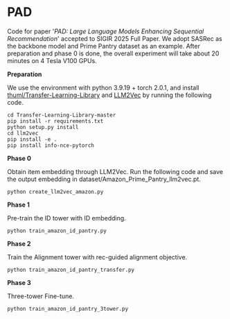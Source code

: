 # PAD
Code for paper '*PAD: Large Language Models Enhancing Sequential Recommendation*' accepted to SIGIR 2025 Full Paper. We adopt SASRec as the backbone model and Prime Pantry dataset as an example. After preparation and phase 0 is done, the overall experiment will take about 20 minutes on 4 Tesla V100 GPUs.

**Preparation**

We use the environment with python 3.9.19 + torch 2.0.1, and install [thuml/Transfer-Learning-Library](https://github.com/thuml/Transfer-Learning-Library) and [LLM2Vec](https://github.com/McGill-NLP/llm2vec/tree/main) by running the following code.
```
cd Transfer-Learning-Library-master
pip install -r requirements.txt
python setup.py install
cd llm2vec
pip install -e .
pip install info-nce-pytorch
```

**Phase 0**

Obtain item embedding through LLM2Vec. Run the following code and save the output embedding in dataset/Amazon_Prime_Pantry_llm2vec.pt.
```
python create_llm2vec_amazon.py
```

**Phase 1**

Pre-train the ID tower with ID embedding.
```
python train_amazon_id_pantry.py
```

**Phase 2**

Train the Alignment tower with rec-guided alignment objective.
```
python train_amazon_id_pantry_transfer.py
```

**Phase 3**

Three-tower Fine-tune.
```
python train_amazon_id_pantry_3tower.py
```
